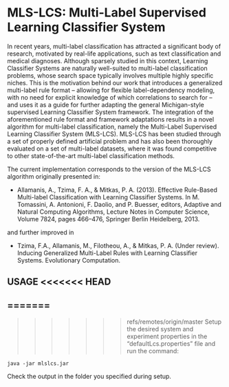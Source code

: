 MLS-LCS: Multi-Label Supervised Learning Classifier System
==========================================================
In recent years, multi-label classification has attracted a significant body of research, motivated by real-life applications, such as text classification and medical diagnoses. Although sparsely studied in this context, Learning Classifier Systems are naturally well-suited to multi-label classification problems, whose search space typically involves multiple highly specific niches. 
This is the motivation behind our work that introduces a generalized multi-label rule format – allowing for flexible label-dependency modeling, with no need for explicit knowledge of which correlations to search for – and uses it as a guide for further adapting the general Michigan-style supervised Learning Classifier System framework. 
The integration of the aforementioned rule format and framework adaptations results in a novel algorithm for multi-label classification, namely the Multi-Label Supervised Learning Classifier System (MLS-LCS). MLS-LCS has been studied through a set of properly defined artificial problem and has also been thoroughly evaluated on a set of multi-label datasets, where it was found competitive to other state-of-the-art multi-label classification methods.

The current implementation corresponds to the version of the MLS-LCS algorithm originally presented in:
* Allamanis, A., Tzima, F. A., & Mitkas, P. A. (2013). Effective Rule-Based Multi-label Classification with Learning Classifier Systems. In M. Tomassini, A. Antonioni, F. Daolio, and P. Buesser, editors, Adaptive and Natural Computing Algorithms, Lecture Notes in Computer Science, Volume 7824, pages 466–476, Springer Berlin Heidelberg, 2013. 

and further improved in 

* Tzima, F.A., Allamanis, M., Filotheou, A., & Mitkas, P. A. (Under review). Inducing Generalized Multi-Label Rules with Learning Classifier Systems. Evolutionary Computation.

USAGE
<<<<<<< HEAD
------
=======
-----
>>>>>>> refs/remotes/origin/master
Setup the desired system and experiment properties in the “defaultLcs.properties” file and run the command:
```	
java -jar mlslcs.jar
```
Check the output in the <outputDir> folder you specified during setup. 


			
	
	
